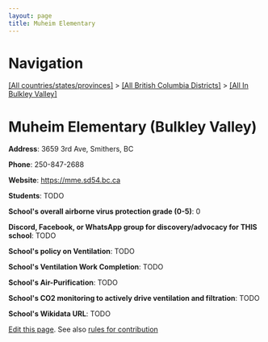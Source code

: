 ```yaml
---
layout: page
title: Muheim Elementary
---
```

# Navigation

[[All countries/states/provinces]](../../..) > [[All British Columbia Districts]](../..) > [[All In Bulkley Valley]](..)

# Muheim Elementary (Bulkley Valley)

**Address**: 3659 3rd Ave, Smithers, BC

**Phone**: 250-847-2688

**Website**: <https://mme.sd54.bc.ca>

**Students**: TODO

**School's overall airborne virus protection grade (0-5)**: 0

**Discord, Facebook, or WhatsApp group for discovery/advocacy for THIS school**: TODO

**School's policy on Ventilation**: TODO

**School's Ventilation Work Completion**: TODO

**School's Air-Purification**: TODO

**School's CO2 monitoring to actively drive ventilation and filtration**: TODO

**School's Wikidata URL**: TODO


[Edit this page](https://github.com/ventilate-schools/BC/edit/main/./Bulkley_Valley/Muheim_Elementary.md). See also [rules for contribution](../../../contribution-rules/)